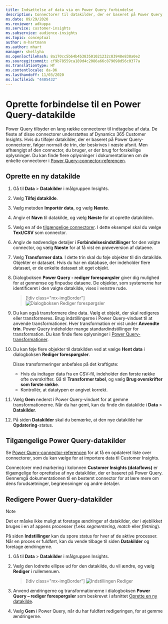 ```yaml
---
title: Indsættelse af data via en Power Query forbindelse
description: Connectorer til datakilder, der er baseret på Power Query.
ms.date: 09/29/2020
ms.reviewer: adkuppa
ms.service: customer-insights
ms.subservice: audience-insights
ms.topic: conceptual
author: m-hartmann
ms.author: mhart
manager: shellyha
ms.openlocfilehash: 8a170cc5b64b4b383501021232c83948e838a0e2
ms.sourcegitcommit: cf9b78559ca189d4c2086a66c879098d56c0377a
ms.translationtype: HT
ms.contentlocale: da-DK
ms.lasthandoff: 11/03/2020
ms.locfileid: "4405432"
---
```

# <a name="connect-to-a-power-query-data-source"></a>Oprette forbindelse til en Power Query-datakilde

Power Query tilbyder en lang række connectorer til indtagelse af data. De fleste af disse connectorer understøttes af Dynamics 365 Customer Insights. Hvis du tilføjer datakilder, der er baseret på Power Query-connectorer, følger normalt de trin, der beskrives i næste afsnit. Men afhængigt af den connector, du bruger, er der brug for forskellige oplysninger. Du kan finde flere oplysninger i dokumentationen om de enkelte connectorer i [Power Query-connector-referencen](https://docs.microsoft.com/power-query/connectors/).

## <a name="create-a-new-data-source"></a>Oprette en ny datakilde

1. Gå til **Data** > **Datakilder** i målgruppen Insights.

1. Vælg **Tilføj datakilde**.

1. Vælg metoden **Importér data**, og vælg **Næste**.

1. Angiv et **Navn** til datakilde, og vælg **Næste** for at oprette datakilden.

1. Vælg en af de [tilgængelige connectorer](#available-power-query-data-sources). I dette eksempel skal du vælge **Text/CSV** som connector.

1. Angiv de nødvendige detaljer i **Forbindelsesindstillinger** for den valgte connector, og vælg **Næste** for at få vist en prøveversion af dataene.

1. Vælg **Transformer data**. I dette trin skal du føje objekter til din datakilde. Objekter er datasæt. Hvis du har en database, der indeholder flere datasæt, er de enkelte datasæt sit eget objekt.

1. Dialogboksen **Power Query - rediger forespørgsler** giver dig mulighed for at gennemse og finpudse dataene. De objekter, som systemerne har identificeret i den valgte datakilde, vises i venstre rude.

   > [!div class="mx-imgBorder"]
   > ![Dialogboksen Rediger forespørgsler](media/data-manager-configure-edit-queries.png "Dialogboksen Rediger forespørgsler")

1. Du kan også transformere dine data. Vælg et objekt, der skal redigeres eller transformeres. Brug indstillingerne i Power Query-vinduet til at anvende transformationer. Hver transformation er vist under **Anvendte trin**. Power Query indeholder mange standardindstillinger for transformation. Du kan finde flere oplysninger i [Power Query-transformationer](https://docs.microsoft.com/power-query/power-query-what-is-power-query#transformations).

1. Du kan føje flere objekter til datakilden ved at vælge **Hent data** i dialogboksen **Rediger forespørgsler**.

   Disse transformeringer anbefales på det kraftigste:

   - Hvis du indtager data fra en CSV-fil, indeholder den første række ofte overskrifter. Gå til **Transformer tabel**, og vælg **Brug overskrifter som første række**.
   - Kontrollér, at datatypen er angivet korrekt.

1. Vælg **Gem** nederst i Power Query-vinduet for at gemme transformationerne. Når du har gemt, kan du finde din datakilde i **Data** > **Datakilder**.

1. På siden **Datakilder** skal du bemærke, at den nye datakilde har **Opdatering**-status.

## <a name="available-power-query-data-sources"></a>Tilgængelige Power Query-datakilder

Se [Power Query-connector-referencen](https://docs.microsoft.com/power-query/connectors/) for at få en opdateret liste over connectorer, som du kan vælge for at importere data til Customer Insights. 

Connectorer med markering i kolonnen **Customer Insights (dataflows)** er tilgængelige for oprettelse af nye datakilder, der er baseret på Power Query. Gennemgå dokumentationen til en bestemt connector for at lære mere om dens forudsætninger, begrænsninger og andre detaljer.

## <a name="edit-power-query-data-sources"></a>Redigere Power Query-datakilder

> [!NOTE]
> Det er måske ikke muligt at foretage ændringer af datakilder, der i øjeblikket bruges i en af appens processer (f.eks *segmentering*, *match* eller *fletning*). 
>
> På siden **Indstillinger** kan du spore status for hver af de aktive processer. Når en proces er fuldført, kan du vende tilbage til siden **Datakilder** og foretage ændringerne.

1. Gå til **Data** > **Datakilder** i målgruppen Insights.

2. Vælg den lodrette ellipse ud for den datakilde, du vil ændre, og vælg **Rediger** i rullemenuen.

   > [!div class="mx-imgBorder"]
   > ![Indstillingen Rediger](media/edit-option-data-sources.png "Indstillingen Rediger")

3. Anvend ændringerne og transformationerne i dialogboksen **Power Query – rediger forespørgsler** som beskrevet i afsnittet [Oprette en ny datakilde](#create-a-new-data-source).

4. Vælg **Gem** i Power Query, når du har fuldført redigeringen, for at gemme ændringerne.
